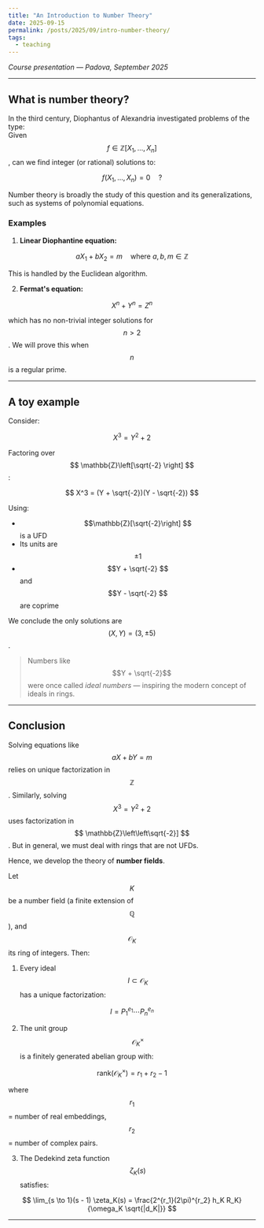 ```yaml
---
title: "An Introduction to Number Theory"
date: 2025-09-15
permalink: /posts/2025/09/intro-number-theory/
tags: 
  - teaching
---
```


*Course presentation — Padova, September 2025*

---

## What is number theory?

In the third century, Diophantus of Alexandria investigated problems of the type:  
Given $$f \in \mathbb{Z}\left[X_1, ..., X_n\right]$$, can we find integer (or rational) solutions to:


$$f(X_1, ..., X_n) = 0 \quad ?$$

Number theory is broadly the study of this question and its generalizations, such as systems of polynomial equations.

### Examples

1. **Linear Diophantine equation:**

$$
aX_1 + bX_2 = m \quad \text{where } a, b, m \in \mathbb{Z}
$$

This is handled by the Euclidean algorithm.

2. **Fermat's equation:**

$$
X^n + Y^n = Z^n
$$

which has no non-trivial integer solutions for $$ n > 2 $$. We will prove this when $$ n $$ is a regular prime.

---

## A toy example

Consider:

$$
X^3 = Y^2 + 2
$$

Factoring over $$ \mathbb{Z}\left[\sqrt{-2}
\right] $$:

$$
X^3 = (Y + \sqrt{-2})(Y - \sqrt{-2})
$$

Using:
- $$\mathbb{Z}[\sqrt{-2}\right] $$ is a UFD
- Its units are $$\pm1 $$
- $$Y + \sqrt{-2} $$ and $$Y - \sqrt{-2} $$ are coprime

We conclude the only solutions are $$(X, Y) = (3, \pm5) $$.

> Numbers like $$Y + \sqrt{-2}$$ were once called *ideal numbers* — inspiring the modern concept of ideals in rings.

---

## Conclusion

Solving equations like $$ aX + bY = m $$ relies on unique factorization in $$ \mathbb{Z} $$. Similarly, solving $$ X^3 = Y^2 + 2 $$ uses factorization in $$ \mathbb{Z}\left\left\sqrt{-2}] $$. But in general, we must deal with rings that are not UFDs.

Hence, we develop the theory of **number fields**.

Let $$ K $$ be a number field (a finite extension of $$ \mathbb{Q} $$), and $$ \mathcal{O}_K $$ its ring of integers. Then:

1. Every ideal $$ I \subset \mathcal{O}_K $$ has a unique factorization:

$$
I = P_1^{e_1} \cdots P_n^{e_n}
$$

2. The unit group $$ \mathcal{O}_K^\times $$ is a finitely generated abelian group with:

$$
\text{rank}(\mathcal{O}_K^\times) = r_1 + r_2 - 1
$$

where $$ r_1 $$ = number of real embeddings, $$ r_2 $$ = number of complex pairs.

3. The Dedekind zeta function $$ \zeta_K(s) $$ satisfies:

$$
\lim_{s \to 1}(s - 1) \zeta_K(s) = \frac{2^{r_1}(2\pi)^{r_2} h_K R_K}{\omega_K \sqrt{|d_K|}}
$$

---


